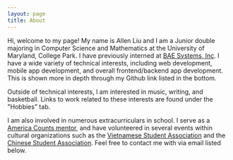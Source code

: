 ```yaml
---
layout: page
title: About
---
```



Hi, welcome to my page! My name is Allen Liu and I am a Junior double majoring in Computer Science and Mathematics at the University of Maryland, College Park. I have previously interned at
[BAE Systems, Inc](https://www.baesystems.com/en/home). I have a wide variety of technical interests, including web development, mobile app development, and overall frontend/backend app development. This is shown more in depth through my Github link listed in the bottom.

Outside of technical interests, I am interested in music, writing, and basketball. Links to work related to these interests are found under the "Hobbies" tab.

I am also involved in numerous extracurriculars in school. I serve as a [America Counts mentor](http://thestamp.umd.edu/leadership_community_service-learning/programs/america_reads_america_counts), and have volunteered in several events within cultural organizations such as the
[Vietnamese Student Association](http://www.vsaumcp.com/) and the [Chinese Student Association](http://www.vsaumcp.com/). Feel free to contact me with via email listed below.
